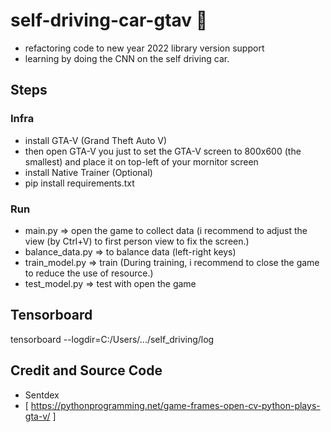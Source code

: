 # self-driving-car-gtav :car:
* refactoring code to new year 2022 library version support 
* learning by doing the CNN on the self driving car.

## Steps
### Infra
* install GTA-V (Grand Theft Auto V)
* then open GTA-V you just to set the GTA-V screen to 800x600 (the smallest) and place it on top-left of your mornitor screen   
* install Native Trainer (Optional)
* pip install requirements.txt
### Run
* main.py => open the game to collect data (i recommend to adjust the view (by Ctrl+V) to first person view to fix the screen.)
* balance_data.py => to balance data (left-right keys)
* train_model.py => train (During training, i recommend to close the game to reduce the use of resource.)
* test_model.py => test with open the game

## Tensorboard
tensorboard --logdir=C:/Users/.../self_driving/log


## Credit and Source Code
* Sentdex 
* [ https://pythonprogramming.net/game-frames-open-cv-python-plays-gta-v/ ]
